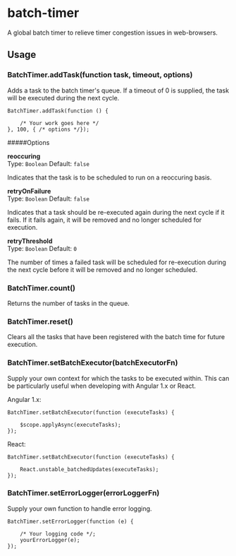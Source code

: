 # batch-timer
A global batch timer to relieve timer congestion issues in web-browsers.

## Usage

### BatchTimer.addTask(function task, timeout, options)
Adds a task to the batch timer's queue. If a timeout of 0 is supplied, the task will be executed during the next cycle.

	BatchTimer.addTask(function () { 
	
		/* Your work goes here */ 
	}, 100, { /* options */});
	
#####Options

**reoccuring**  
Type: `Boolean` Default: `false`

Indicates that the task is to be scheduled to run on a reoccuring basis.

**retryOnFailure**  
Type: `Boolean` Default: `false`

Indicates that a task should be re-executed again during the next cycle if it fails. If it fails again, it will be removed and no longer scheduled for execution.

**retryThreshold**  
Type: `Boolean` Default: `0`

The number of times a failed task will be scheduled for re-execution during the next cycle before it will be removed and no longer scheduled.

### BatchTimer.count()
Returns the number of tasks in the queue.

### BatchTimer.reset()
Clears all the tasks that have been registered with the batch time for future execution.

### BatchTimer.setBatchExecutor(batchExecutorFn)
Supply your own context for which the tasks to be executed within. This can be particularly useful when developing with Angular 1.x or React.

Angular 1.x:

	BatchTimer.setBatchExecutor(function (executeTasks) {

		$scope.applyAsync(executeTasks);
	});

React:

	BatchTimer.setBatchExecutor(function (executeTasks) {

		React.unstable_batchedUpdates(executeTasks);
	});

### BatchTimer.setErrorLogger(errorLoggerFn)
Supply your own function to handle error logging.

	BatchTimer.setErrorLogger(function (e) { 
		
		/* Your logging code */;
		yourErrorLogger(e);
	});